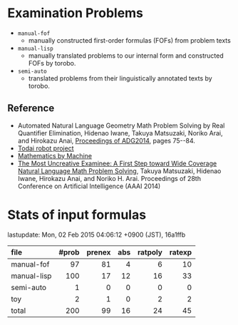 Examination Problems
===========

- `manual-fof`
    - manually constructed first-order formulas (FOFs) from problem texts
- `manual-lisp`
    - manually translated problems to our internal form and constructed FOFs by torobo.
- `semi-auto`
    - translated problems from their linguistically annotated texts by torobo.


## Reference

- Automated Natural Language Geometry Math Problem Solving by Real Quantifier Elimination, Hidenao Iwane, Takuya Matsuzaki, Noriko Arai, and Hirokazu Anai, [Proceedings of ADG2014](http://www.uc.pt/en/congressos/adg/adg2014/program/proceedings),
 pages 75--84.
- [Todai robot project](http://21robot.org/?lang=english)
- [Mathematics by Machine](http://researchmap.jp/?action=cv_download_main&upload_id=65880)
- [The Most Uncreative Examinee: A First Step toward Wide Coverage Natural Language Math Problem Solving](http://researchmap.jp/?action=cv_download_main&upload_id=63092), Takuya Matsuzaki, Hidenao Iwane, Hirokazu Anai, and Noriko H. Arai. Proceedings of 28th Conference on Artificial Intelligence (AAAI 2014)

# Stats of input formulas

lastupdate: Mon, 02 Feb 2015 04:06:12 +0900 (JST), 16a1ffb

|file| #prob | prenex | abs | ratpoly | ratexp|
|:--|--:|--:|--:|--:|--:|
| manual-fof | 97 | 81 | 4 | 6 | 10 |
| manual-lisp | 100 | 17 | 12 | 16 | 33 |
| semi-auto |  1 | 0 | 0 | 0 | 0 |
| toy |  2 | 1 | 0 | 2 | 2 |
|total | 200 | 99 | 16 | 24 | 45 |

